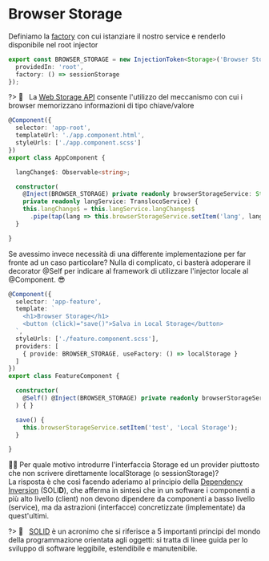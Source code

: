 # Browser Storage

Definiamo la [factory](https://en.wikipedia.org/wiki/Factory_method_pattern) con cui istanziare il nostro service e renderlo disponibile nel root injector

```typescript
export const BROWSER_STORAGE = new InjectionToken<Storage>('Browser Storage', {
  providedIn: 'root',
  factory: () => sessionStorage
});
```

?> :open_book: &nbsp; La [Web Storage API](https://developer.mozilla.org/en-US/docs/Web/API/Web_Storage_API) consente l'utilizzo del meccanismo con cui i browser memorizzano informazioni di tipo chiave/valore


```typescript
@Component({
  selector: 'app-root',
  templateUrl: './app.component.html',
  styleUrls: ['./app.component.scss']
})
export class AppComponent {

  langChange$: Observable<string>;

  constructor(
    @Inject(BROWSER_STORAGE) private readonly browserStorageService: Storage,
    private readonly langService: TranslocoService) {
    this.langChange$ = this.langService.langChanges$
      .pipe(tap(lang => this.browserStorageService.setItem('lang', lang)));
  }

}
```

Se avessimo invece necessità di una differente implementazione per far fronte ad un caso particolare? Nulla di complicato, ci basterà adoperare il decorator @Self per indicare al framework di utilizzare l'injector locale al @Component. :sunglasses:

```typescript
@Component({
  selector: 'app-feature',
  template: `
    <h1>Browser Storage</h1>
    <button (click)="save()">Salva in Local Storage</button>
  `,
  styleUrls: ['./feature.component.scss'],
  providers: [
    { provide: BROWSER_STORAGE, useFactory: () => localStorage }
  ]
})
export class FeatureComponent {

  constructor(
    @Self() @Inject(BROWSER_STORAGE) private readonly browserStorageService: Storage
  ) { }

  save() {
    this.browserStorageService.setItem('test', 'Local Storage');
  }

}
```

:raising_hand_man: Per quale motivo introdurre l'interfaccia Storage ed un provider piuttosto che non scrivere direttamente localStorage (o sessionStorage)?<br/>
La risposta è che così facendo aderiamo al principio della [Dependency Inversion](https://en.wikipedia.org/wiki/Dependency_inversion_principle) (SOLI**D**), che afferma in sintesi che in un software i componenti a più alto livello (client) non devono dipendere da componenti a basso livello (service), ma da astrazioni (interfacce) concretizzate (implementate) da quest'ultimi.

?> :open_book: &nbsp; [SOLID](https://en.wikipedia.org/wiki/SOLID) è un acronimo che si riferisce a 5 importanti principi del mondo della programmazione orientata agli oggetti: si tratta di linee guida per lo sviluppo di software leggibile, estendibile e manutenibile. 



